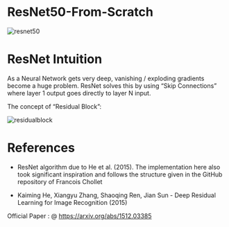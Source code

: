 # ResNet50-From-Scratch

![resnet50](https://user-images.githubusercontent.com/100022706/236117171-1355049d-10f1-4308-9025-0937284436de.png)

# ResNet Intuition

As a Neural Network gets very deep, vanishing / exploding gradients become a huge problem. ResNet solves this by using “Skip Connections” where layer 1 output goes directly to layer N input.

The concept of “Residual Block”:


![residualblock](https://user-images.githubusercontent.com/100022706/236117258-c0b74550-858c-4422-a383-ce4fb3ba72f4.png)

# References

- ResNet algorithm due to He et al. (2015). The implementation here also took significant inspiration and follows the structure given in the GitHub repository of Francois Chollet

- Kaiming He, Xiangyu Zhang, Shaoqing Ren, Jian Sun - Deep Residual Learning for Image Recognition (2015)

 Official Paper : @ https://arxiv.org/abs/1512.03385
